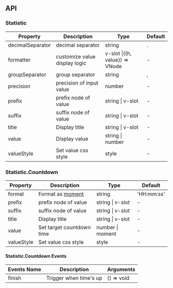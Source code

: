 ## API

### Statistic

| Property         | Description                   | Type                           | Default |
| ---------------- | ----------------------------- | ------------------------------ | ------- |
| decimalSeparator | decimal separator             | string                         | .       |
| formatter        | customize value display logic | v-slot \|({h, value}) => VNode | -       |
| groupSeparator   | group separator               | string                         | ,       |
| precision        | precision of input value      | number                         | -       |
| prefix           | prefix node of value          | string \| v-slot               | -       |
| suffix           | suffix node of value          | string \| v-slot               | -       |
| title            | Display title                 | string \| v-slot               | -       |
| value            | Display value                 | string \| number               | -       |
| valueStyle       | Set value css style           | style                          | -       |

### Statistic.Countdown

| Property   | Description                              | Type             | Default    |
| ---------- | ---------------------------------------- | ---------------- | ---------- |
| format     | Format as [moment](http://momentjs.com/) | string           | 'HH:mm:ss' |
| prefix     | prefix node of value                     | string \| v-slot | -          |
| suffix     | suffix node of value                     | string \| v-slot | -          |
| title      | Display title                            | string \| v-slot | -          |
| value      | Set target countdown time                | number \| moment | -          |
| valueStyle | Set value css style                      | style            | -          |

#### Statistic.Countdown Events

| Events Name | Description            | Arguments  |
| ----------- | ---------------------- | ---------- |
| finish      | Trigger when time's up | () => void | - |
